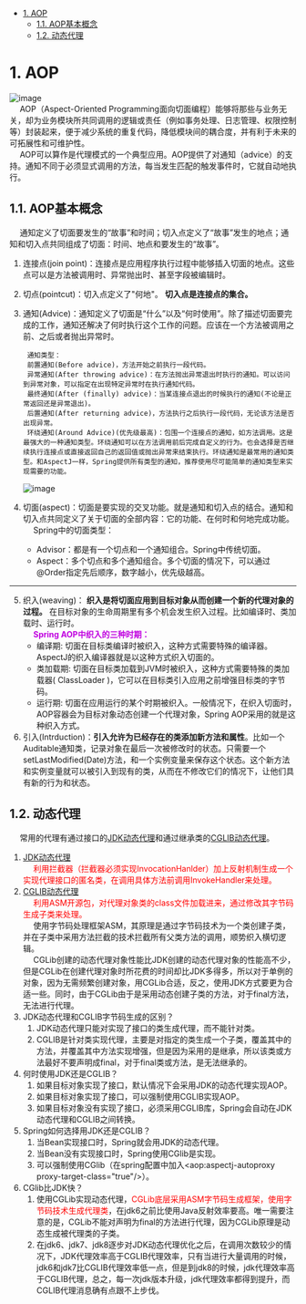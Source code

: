 
<!-- TOC -->

- [1. AOP](#1-aop)
    - [1.1. AOP基本概念](#11-aop基本概念)
    - [1.2. 动态代理](#12-动态代理)

<!-- /TOC -->


# 1. AOP
![image](http://182.92.69.8:8081/img/SSM/AOP/AOP-2.png)  
&emsp; AOP（Aspect-Oriented Programming面向切面编程）能够将那些与业务无关，却为业务模块所共同调用的逻辑或责任（例如事务处理、日志管理、权限控制等）封装起来，便于减少系统的重复代码，降低模块间的耦合度，并有利于未来的可拓展性和可维护性。  
&emsp; AOP可以算作是代理模式的一个典型应用。AOP提供了对通知（advice）的支持。通知不同于必须显式调用的方法，每当发生匹配的触发事件时，它就自动地执行。  

## 1.1. AOP基本概念  
<!-- 
关于Spring AOP，除了动态代理、CGLIB，你还知道什么？
https://mp.weixin.qq.com/s/ZC9WMbOZJ6V3RkaFm6UZYQ
-->
&emsp; 通知定义了切面要发生的“故事”和时间；切入点定义了“故事”发生的地点；通知和切入点共同组成了切面：时间、地点和要发生的“故事”。
1. 连接点(join point)：连接点是应用程序执行过程中能够插入切面的地点。这些点可以是方法被调用时、异常抛出时、甚至字段被编辑时。
2. 切点(pointcut)：切入点定义了"何地"。 **切入点是连接点的集合。**
3. 通知(Advice)：通知定义了切面是“什么”以及“何时使用”。除了描述切面要完成的工作，通知还解决了何时执行这个工作的问题。应该在一个方法被调用之前、之后或者抛出异常时。  

        通知类型：
        前置通知(Before advice)，方法开始之前执行一段代码。
        异常通知(After throwing advice)：在方法抛出异常退出时执行的通知。可以访问到异常对象，可以指定在出现特定异常时在执行通知代码。
        最终通知(After (finally) advice)：当某连接点退出的时候执行的通知(不论是正常返回还是异常退出)。
        后置通知(After returning advice)，方法执行之后执行一段代码，无论该方法是否出现异常。
        环绕通知(Around Advice)(优先级最高)：包围一个连接点的通知，如方法调用。这是最强大的一种通知类型。环绕通知可以在方法调用前后完成自定义的行为。也会选择是否继续执行连接点或直接返回自己的返回值或抛出异常来结束执行。环绕通知是最常用的通知类型。和AspectJ一样，Spring提供所有类型的通知，推荐使用尽可能简单的通知类型来实现需要的功能。
    ![image](http://182.92.69.8:8081/img/SSM/AOP/aop-10.png)  
4. 切面(aspect)：切面是要实现的交叉功能。就是通知和切入点的结合。通知和切入点共同定义了关于切面的全部内容：它的功能、在何时和何地完成功能。  
&emsp; Spring中的切面类型：  
    * Advisor：都是有一个切点和一个通知组合。Spring中传统切面。  
    * Aspect：多个切点和多个通知组合。多个切面的情况下，可以通过@Order指定先后顺序，数字越小，优先级越高。 
    
---- 
5. 织入(weaving)： **织入是将切面应用到目标对象从而创建一个新的代理对象的过程。** 在目标对象的生命周期里有多个机会发生织入过程。比如编译时、类加载时、运行时。  
&emsp; **<font color = "clime">Spring AOP中织入的三种时期：</font>**  
    * 编译期: 切面在目标类编译时被织入，这种方式需要特殊的编译器。AspectJ的织入编译器就是以这种方式织入切面的。  
    * 类加载期: 切面在目标类加载到JVM时被织入，这种方式需要特殊的类加载器( ClassLoader )，它可以在目标类引入应用之前增强目标类的字节码。  
    * 运行期: 切面在应用运行的某个时期被织入。一般情况下，在织入切面时，AOP容器会为目标对象动态创建一个代理对象，Spring AOP采用的就是这种织入方式。  
6. 引入(Intrduction)：**引入允许为已经存在的类添加新方法和属性**。比如一个Auditable通知类，记录对象在最后一次被修改时的状态。只需要一个setLastModified(Date)方法，和一个实例变量来保存这个状态。这个新方法和实例变量就可以被引入到现有的类，从而在不修改它们的情况下，让他们具有新的行为和状态。 

## 1.2. 动态代理  
<!-- 
~~
https://mp.weixin.qq.com/s/-gLXHd_mylv_86sTMOgCBg
-->
&emsp; 常用的代理有通过接口的[JDK动态代理](/docs/java/Design/DynamicProxy.md)和通过继承类的[CGLIB动态代理](/docs/java/Design/CGLIB.md)。  
1. [JDK动态代理](/docs/java/Design/DynamicProxy.md)  
&emsp; <font color = "red">利用拦截器（拦截器必须实现InvocationHanlder）加上反射机制生成一个实现代理接口的匿名类，在调用具体方法前调用InvokeHandler来处理。</font>  
2. [CGLIB动态代理](/docs/java/Design/CGLIB.md)  
&emsp; <font color = "red">利用ASM开源包，对代理对象类的class文件加载进来，通过修改其字节码生成子类来处理。</font>  
&emsp; 使用字节码处理框架ASM，其原理是通过字节码技术为一个类创建子类，并在子类中采用方法拦截的技术拦截所有父类方法的调用，顺势织入横切逻辑。  
&emsp; CGLib创建的动态代理对象性能比JDK创建的动态代理对象的性能高不少，但是CGLib在创建代理对象时所花费的时间却比JDK多得多，所以对于单例的对象，因为无需频繁创建对象，用CGLib合适，反之，使用JDK方式要更为合适一些。同时，由于CGLib由于是采用动态创建子类的方法，对于final方法，无法进行代理。  
3. JDK动态代理和CGLIB字节码生成的区别？   
    1. JDK动态代理只能对实现了接口的类生成代理，而不能针对类。  
    2. CGLIB是针对类实现代理，主要是对指定的类生成一个子类，覆盖其中的方法，并覆盖其中方法实现增强，但是因为采用的是继承，所以该类或方法最好不要声明成final，对于final类或方法，是无法继承的。  
4. 何时使用JDK还是CGLIB？  
    1. 如果目标对象实现了接口，默认情况下会采用JDK的动态代理实现AOP。  
    2. 如果目标对象实现了接口，可以强制使用CGLIB实现AOP。  
    3. 如果目标对象没有实现了接口，必须采用CGLIB库，Spring会自动在JDK动态代理和CGLIB之间转换。  
5. Spring如何选择用JDK还是CGLIB？  
    1. 当Bean实现接口时，Spring就会用JDK的动态代理。  
    2. 当Bean没有实现接口时，Spring使用CGlib是实现。  
    3. 可以强制使用CGlib（在spring配置中加入<aop:aspectj-autoproxy proxy-target-class="true"/>）。  
6. CGlib比JDK快？  
    1. 使用CGLib实现动态代理，<font color = "red">CGLib底层采用ASM字节码生成框架，使用字节码技术生成代理类</font>，在jdk6之前比使用Java反射效率要高。唯一需要注意的是，CGLib不能对声明为final的方法进行代理，因为CGLib原理是动态生成被代理类的子类。  
    2. 在jdk6、jdk7、jdk8逐步对JDK动态代理优化之后，在调用次数较少的情况下，JDK代理效率高于CGLIB代理效率，只有当进行大量调用的时候，jdk6和jdk7比CGLIB代理效率低一点，但是到jdk8的时候，jdk代理效率高于CGLIB代理，总之，每一次jdk版本升级，jdk代理效率都得到提升，而CGLIB代理消息确有点跟不上步伐。  
